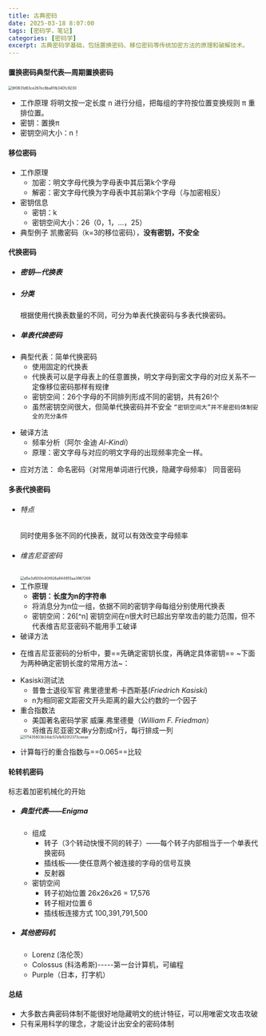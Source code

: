 ```yaml
---
title: 古典密码
date: 2025-03-18 8:07:00
tags: [密码学，笔记]
categories: [密码学]
excerpt: 古典密码学基础，包括置换密码、移位密码等传统加密方法的原理和破解技术。
---
```

#### 置换密码典型代表—周期置换密码

<img src="/chunk.github.io/images/8f0631d63ce267ec8ba81fb3401c9230.jpg" alt="8f0631d63ce267ec8ba81fb3401c9230" style="zoom:50%;" />

* 工作原理
  将明文按一定长度 n 进行分组，把每组的字符按位置变换规则 π 重排位置。
* 密钥：置换π
* 密钥空间大小：n！
#### 移位密码
   - 工作原理
     * 加密：明文字母代换为字母表中其后第k个字母
     * 解密：密文字母代换为字母表中其前第k个字母（与加密相反）
   - 密钥信息
     * 密钥：k 
     * 密钥空间大小：26（0，1，...，25）
   - 典型例子
     凯撒密码（k=3的移位密码），**没有密钥，不安全**
#### 代换密码
   * ##### 密钥—代换表
   * ##### 分类
     根据使用代换表数量的不同，可分为单表代换密码与多表代换密码。
   * ##### 单表代换密码
   - 典型代表：简单代换密码
     * 使用固定的代换表
     * 代换表可以是字母表上的任意置换，明文字母到密文字母的对应关系不一定像移位密码那样有规律
     * 密钥空间：26个字母的不同排列形成不同的密钥，共有26!个
     * 虽然密钥空间很大，但简单代换密码并不安全
       `“密钥空间大”并不是密码体制安全的充分条件`
   * 破译方法
     * 频率分析（阿尔·金迪 *Al-Kindi*）
     - 原理：密文字母与对应的明文字母的出现频率完全一样。
   - 应对方法：
     命名密码（对常用单词进行代换，隐藏字母频率）
     同音密码
#### 多表代换密码
   * ###### 特点
     同时使用多张不同的代换表，就可以有效改变字母频率
   * ###### 维吉尼亚密码
      <img src="/chunk.github.io/images/d5e3d500fc60f826a844955aa3967269.jpg" alt="d5e3d500fc60f826a844955aa3967269" style="zoom:50%;" />
   * 工作原理
     * **密钥：长度为n的字符串**
     - 将消息分为n位一组，依据不同的密钥字母每组分别使用代换表
     - 密钥空间：26[^n]
       密钥空间在n很大时已超出穷举攻击的能力范围，但不代表维吉尼亚密码不能用手工破译
   * 破译方法
   - 在维吉尼亚密码的分析中，要==先确定密钥长度，再确定具体密钥==
      ~下面为两种确定密钥长度的常用方法~：
   * Kasiski测试法
     - 普鲁士退役军官 弗里德里希·卡西斯基(*Friedrich Kasiski*)
     - n为相同密文距密文开头距离的最大公约数的一个因子
   * 重合指数法
     - 美国著名密码学家 威廉.弗里德曼（*William F. Friedman*）
     - 将维吉尼亚密文串y分割成n行，每行排成一列
     <img src="/chunk.github.io/images/171435803b34dc57a1b920f2373ceeae.jpg" alt="171435803b34dc57a1b920f2373ceeae" style="zoom:50%;" />
   - 计算每行的重合指数与==0.065==比较
#### 轮转机密码
   标志着加密机械化的开始
   * ##### 典型代表——Enigma
     - 组成
       - 转子（3个转动快慢不同的转子）——每个转子内部相当于一个单表代换密码
       - 插线板——使任意两个被连接的字母的信号互换
       - 反射器
     - 密钥空间
       - 转子初始位置  26x26x26 = 17,576
       - 转子相对位置  6
       - 插线板连接方式  100,391,791,500
   * ##### 其他密码机
     * Lorenz (洛伦茨）
     * Colossus (科洛希斯)-----第一台计算机，可编程
     * Purple（日本，打字机）
#### 总结
   * 大多数古典密码体制不能很好地隐藏明文的统计特征，可以用唯密文攻击攻破
   * 只有采用科学的理念，才能设计出安全的密码体制
